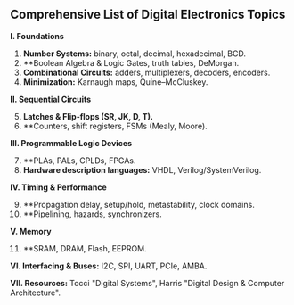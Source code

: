 ## Comprehensive List of Digital Electronics Topics

**I. Foundations**

1.  **Number Systems:** binary, octal, decimal, hexadecimal, BCD.
2.  **Boolean Algebra & Logic Gates, truth tables, DeMorgan.
3.  **Combinational Circuits:** adders, multiplexers, decoders, encoders.
4.  **Minimization:** Karnaugh maps, Quine–McCluskey.

**II. Sequential Circuits**

5.  **Latches & Flip-flops (SR, JK, D, T).**
6.  **Counters, shift registers, FSMs (Mealy, Moore).

**III. Programmable Logic Devices**

7.  **PLAs, PALs, CPLDs, FPGAs.
8.  **Hardware description languages:** VHDL, Verilog/SystemVerilog.

**IV. Timing & Performance**

9.  **Propagation delay, setup/hold, metastability, clock domains.
10. **Pipelining, hazards, synchronizers.

**V. Memory**

11. **SRAM, DRAM, Flash, EEPROM.

**VI. Interfacing & Buses:** I2C, SPI, UART, PCIe, AMBA.

**VII. Resources:** Tocci "Digital Systems", Harris "Digital Design & Computer Architecture".
